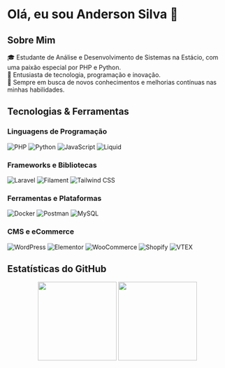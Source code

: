 # Olá, eu sou Anderson Silva 👋

## Sobre Mim

🎓 Estudante de Análise e Desenvolvimento de Sistemas na Estácio, com uma paixão especial por PHP e Python.  
🚀 Entusiasta de tecnologia, programação e inovação.  
🌱 Sempre em busca de novos conhecimentos e melhorias contínuas nas minhas habilidades.

## Tecnologias & Ferramentas

### Linguagens de Programação
![PHP](https://img.shields.io/badge/PHP-777BB4?style=for-the-badge&logo=php&logoColor=white)
![Python](https://img.shields.io/badge/Python-3776AB?style=for-the-badge&logo=python&logoColor=white)
![JavaScript](https://img.shields.io/badge/JavaScript-F7DF1E?style=for-the-badge&logo=javascript&logoColor=black)
![Liquid](https://img.shields.io/badge/Liquid-F29400?style=for-the-badge&logo=liquid&logoColor=white)

### Frameworks e Bibliotecas
![Laravel](https://img.shields.io/badge/Laravel-FF2D20?style=for-the-badge&logo=laravel&logoColor=white)
![Filament](https://img.shields.io/badge/Filament-FF2D20?style=for-the-badge&logoColor=white)
![Tailwind CSS](https://img.shields.io/badge/Tailwind_CSS-38B2AC?style=for-the-badge&logo=tailwind-css&logoColor=white)

### Ferramentas e Plataformas
![Docker](https://img.shields.io/badge/Docker-2496ED?style=for-the-badge&logo=docker&logoColor=white)
![Postman](https://img.shields.io/badge/Postman-FF6C37?style=for-the-badge&logo=postman&logoColor=white)
![MySQL](https://img.shields.io/badge/MySQL-4479A1?style=for-the-badge&logo=mysql&logoColor=white)

### CMS e eCommerce
![WordPress](https://img.shields.io/badge/WordPress-21759B?style=for-the-badge&logo=wordpress&logoColor=white)
![Elementor](https://img.shields.io/badge/Elementor-9146FF?style=for-the-badge&logo=elementor&logoColor=white)
![WooCommerce](https://img.shields.io/badge/WooCommerce-96588A?style=for-the-badge&logo=woocommerce&logoColor=white)
![Shopify](https://img.shields.io/badge/Shopify-7AB55C?style=for-the-badge&logo=shopify&logoColor=white)
![VTEX](https://img.shields.io/badge/VTEX-FF2D20?style=for-the-badge&logo=vtex&logoColor=white)

## Estatísticas do GitHub

<div align="center">
  <img height="180em" src="https://github-readme-stats.vercel.app/api?username=Andydev0&show_icons=true&hide_border=true&theme=radical" />
  <img height="180em" src="https://github-readme-stats.vercel.app/api/top-langs/?username=Andydev0&layout=compact&hide_border=true&theme=radical" />
</div>
